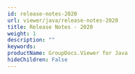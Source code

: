 ```yaml
---
id: release-notes-2020
url: viewer/java/release-notes-2020
title: Release Notes - 2020
weight: 1
description: ""
keywords: 
productName: GroupDocs.Viewer for Java
hideChildren: False
---
```

